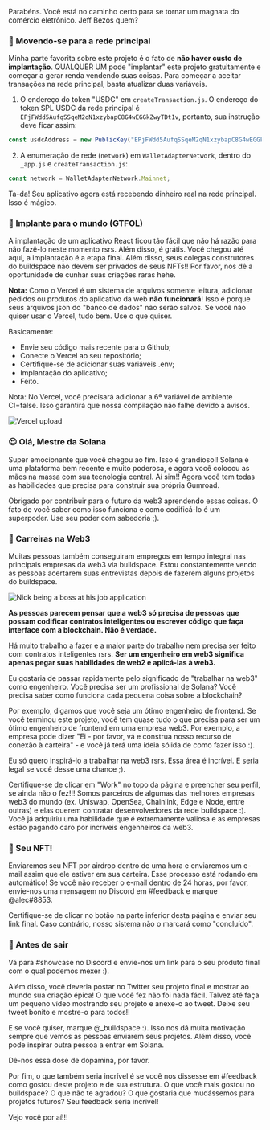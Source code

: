 Parabéns. Você está no caminho certo para se tornar um magnata do comércio eletrônico. Jeff Bezos quem?

### 🚢 Movendo-se para a rede principal

Minha parte favorita sobre este projeto é o fato de **não haver custo de implantação**. QUALQUER UM pode "implantar" este projeto gratuitamente e começar a gerar renda vendendo suas coisas. Para começar a aceitar transações na rede principal, basta atualizar duas variáveis.

1. O endereço do token "USDC" em `createTransaction.js`. O endereço do token SPL USDC da rede principal é `EPjFWdd5AufqSSqeM2qN1xzybapC8G4wEGGkZwyTDt1v`, portanto, sua instrução deve ficar assim:

```jsx
const usdcAddress = new PublicKey("EPjFWdd5AufqSSqeM2qN1xzybapC8G4wEGGkZwyTDt1v");
```

2. A enumeração de rede (`network`) em `WalletAdapterNetwork`, dentro do `_app.js` e `createTransaction.js`:

```jsx
const network = WalletAdapterNetwork.Mainnet;
```

Ta-da! Seu aplicativo agora está recebendo dinheiro real na rede principal. Isso é mágico.

### 🚀 Implante para o mundo (GTFOL)

A implantação de um aplicativo React ficou tão fácil que não há razão para não fazê-lo neste momento rsrs. Além disso, é grátis. Você chegou até aqui, a implantação é a etapa final. Além disso, seus colegas construtores do buildspace não devem ser privados de seus NFTs!! Por favor, nos dê a oportunidade de cunhar suas criações raras hehe.

**Nota:** Como o Vercel é um sistema de arquivos somente leitura, adicionar pedidos ou produtos do aplicativo da web **não funcionará**! Isso é porque seus arquivos json do "banco de dados" não serão salvos. Se você não quiser usar o Vercel, tudo bem. Use o que quiser.

Basicamente:

- Envie seu código mais recente para o Github;
- Conecte o Vercel ao seu repositório;
- Certifique-se de adicionar suas variáveis .env;
- Implantação do aplicativo;
- Feito.

Nota: No Vercel, você precisará adicionar a 6ª variável de ambiente CI=false. Isso garantirá que nossa compilação não falhe devido a avisos.

![Vercel upload](https://i.imgur.com/wn2Uhj4.png)

### 😍 Olá, Mestre da Solana

Super emocionante que você chegou ao fim. Isso é grandioso!! Solana é uma plataforma bem recente e muito poderosa, e agora você colocou as mãos na massa com sua tecnologia central. Aí sim!! Agora você tem todas as habilidades que precisa para construir sua própria Gumroad.

Obrigado por contribuir para o futuro da web3 aprendendo essas coisas. O fato de você saber como isso funciona e como codificá-lo é um superpoder. Use seu poder com sabedoria ;).

### 🥞 Carreiras na Web3

Muitas pessoas também conseguiram empregos em tempo integral nas principais empresas da web3 via buildspace. Estou constantemente vendo as pessoas acertarem suas entrevistas depois de fazerem alguns projetos do buildspace.

![Nick being a boss at his job application](https://i.imgur.com/CNzLdQc.png)

**As pessoas parecem pensar que a web3 só precisa de pessoas que possam codificar contratos inteligentes ou escrever código que faça interface com a blockchain. Não é verdade.**

Há muito trabalho a fazer e a maior parte do trabalho nem precisa ser feito com contratos inteligentes rsrs. **Ser um engenheiro em web3 significa apenas pegar suas habilidades de web2 e aplicá-las à web3.**

Eu gostaria de passar rapidamente pelo significado de "trabalhar na web3" como engenheiro. Você precisa ser um profissional de Solana? Você precisa saber como funciona cada pequena coisa sobre a blockchain?

Por exemplo, digamos que você seja um ótimo engenheiro de frontend. Se você terminou este projeto, você tem quase tudo o que precisa para ser um ótimo engenheiro de frontend em uma empresa web3. Por exemplo, a empresa pode dizer "Ei - por favor, vá e construa nosso recurso de conexão à carteira" - e você já terá uma ideia sólida de como fazer isso :).

Eu só quero inspirá-lo a trabalhar na web3 rsrs. Essa área é incrível. E seria legal se você desse uma chance ;).

Certifique-se de clicar em "Work" no topo da página e preencher seu perfil, se ainda não o fez!!! Somos parceiros de algumas das melhores empresas web3 do mundo (ex. Uniswap, OpenSea, Chainlink, Edge e Node, entre outras) e elas querem contratar desenvolvedores da rede buildspace :). Você já adquiriu uma habilidade que é extremamente valiosa e as empresas estão pagando caro por incríveis engenheiros da web3.

### 🤟 Seu NFT!

Enviaremos seu NFT por airdrop dentro de uma hora e enviaremos um e-mail assim que ele estiver em sua carteira. Esse processo está rodando em automático! Se você não receber o e-mail dentro de 24 horas, por favor, envie-nos uma mensagem no Discord em #feedback e marque @alec#8853.

Certifique-se de clicar no botão na parte inferior desta página e enviar seu link final. Caso contrário, nosso sistema não o marcará como "concluído".

### 🌈 Antes de sair

Vá para #showcase no Discord e envie-nos um link para o seu produto final com o qual podemos mexer :).

Além disso, você deveria postar no Twitter seu projeto final e mostrar ao mundo sua criação épica! O que você fez não foi nada fácil. Talvez até faça um pequeno vídeo mostrando seu projeto e anexe-o ao tweet. Deixe seu tweet bonito e mostre-o para todos!!

E se você quiser, marque @_buildspace :). Isso nos dá muita motivação sempre que vemos as pessoas enviarem seus projetos. Além disso, você pode inspirar outra pessoa a entrar em Solana.

Dê-nos essa dose de dopamina, por favor.

Por fim, o que também seria incrível é se você nos dissesse em #feedback como gostou deste projeto e de sua estrutura. O que você mais gostou no buildspace? O que não te agradou? O que gostaria que mudássemos para projetos futuros? Seu feedback seria incrível!

Vejo você por aí!!!

